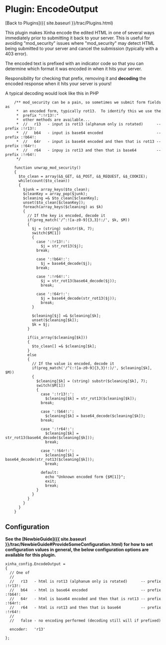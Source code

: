 # Plugin: EncodeOutput 

[Back to Plugins]({{ site.baseurl }}/trac/Plugins.html)

This plugin makes Xinha encode the edited HTML in one of several ways immediately prior to submitting it back to your server.  This is useful for avoiding "mod_security" issues where "mod_security" may detect HTML being submitted to your server and cancel the submission (typically with a 403 error).

The encoded text is prefixed with an indicator code so that you can determine which format it was encoded in when it hits your server.

Responsibility for checking that prefix, removing it and **decoding** the encoded response when it hits your server is yours!

A typical decoding would look like this in PHP


```
    /** mod_security can be a pain, so sometimes we submit form fields as 
     *  an encoded form, typically rot13.  To identify this we use the 
     *  prefix ":!r13!:"
     *  other methods are available...
     *  //   r13   - input is rot13 (alphanum only is rotated)      -- prefix :!r13!:
     *  //   b64   - input is base64 encoded                        -- prefix :!b64!:
     *  //   64r   - input is base64 encoded and then that is rot13 -- prefix :!64r!:
     *  //   r64   - inpuy is rot13 and then that is base64         -- prefix :!r64!:
     */
     
    function unwrap_mod_security()
    {
      $to_clean = array(&$_GET, &$_POST, &$_REQUEST, &$_COOKIE);
      while(count($to_clean))
      {
        $junk = array_keys($to_clean);
        $cleanKey = array_pop($junk);
        $cleaning =& $to_clean[$cleanKey];          
        unset($to_clean[$cleanKey]);
        foreach(array_keys($cleaning) as $k)
        {          
          // If the key is encoded, decode it
          if(preg_match('/^:![a-z0-9]{3,3}!:/', $k, $M))
          {
            $j = (string) substr($k, 7);
            switch($M[1])
            {
              case ':!r13!:':
                $j = str_rot13($j);
              break;           
              
              case ':!b64!:':
                $j = base64_decode($j);
              break;          
              
              case ':!r64!:':
                $j = str_rot13(base64_decode($j));
                break;
                
              case ':!64r!:':
                $j = base64_decode(str_rot13($j));
                break;              
            }
            
            $cleaning[$j] =& $cleaning[$k];
            unset($cleaning[$k]);
            $k = $j;
          }
          
          if(is_array($cleaning[$k]))
          {
            $to_clean[] =& $cleaning[$k];
          }
          else
          {
            // If the value is encoded, decode it
            if(preg_match('/^(:![a-z0-9]{3,3}!:)/', $cleaning[$k], $M))
            {
              $cleaning[$k] = (string) substr($cleaning[$k], 7);
              switch($M[1])
              {
                case ':!r13!:':
                  $cleaning[$k] = str_rot13($cleaning[$k]);
                break;
                 
                case ':!b64!:':
                  $cleaning[$k] = base64_decode($cleaning[$k]);
                break;          
                
                case ':!r64!:':
                  $cleaning[$k] = str_rot13(base64_decode($cleaning[$k]));
                  break;
                  
                case ':!64r!:':
                  $cleaning[$k] = base64_decode(str_rot13($cleaning[$k]));
                  break;              
                
                default:
                  echo "Unknown encoded form {$M[1]}";
                  exit;
                  break;
              }
            }
          }
        }
      }
    }
```


## Configuration

**See the [NewbieGuide]({{ site.baseurl }}/trac/NewbieGuide#ProvideSomeConfiguration.html) for how to set configuration values in general, the below configuration options are available for this plugin.**


```
xinha_config.EncodeOutput = 
{
  // One of
  // 
  //   r13   - html is rot13 (alphanum only is rotated)      -- prefix :!r13!:
  //   b64   - html is base64 encoded                        -- prefix :!b64!:
  //   64r   - html is base64 encoded and then that is rot13 -- prefix :!64r!:
  //   r64   - html is rot13 and then that is base64         -- prefix :!r64!:
  //
  //   false - no encoding performed (decoding still will if prefixed)
  
  encoder:   'r13'
  
};
```

